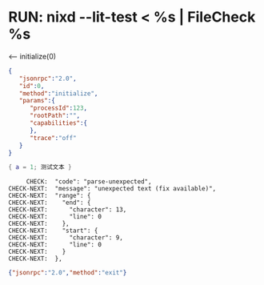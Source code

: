 # RUN: nixd --lit-test < %s | FileCheck %s

<-- initialize(0)

```json
{
   "jsonrpc":"2.0",
   "id":0,
   "method":"initialize",
   "params":{
      "processId":123,
      "rootPath":"",
      "capabilities":{
      },
      "trace":"off"
   }
}
```

```nix file:///basic.nix
{ a = 1; 测试文本 }
```

```
     CHECK:  "code": "parse-unexpected",
CHECK-NEXT:  "message": "unexpected text (fix available)",
CHECK-NEXT:  "range": {
CHECK-NEXT:    "end": {
CHECK-NEXT:      "character": 13,
CHECK-NEXT:      "line": 0
CHECK-NEXT:    },
CHECK-NEXT:    "start": {
CHECK-NEXT:      "character": 9,
CHECK-NEXT:      "line": 0
CHECK-NEXT:    }
CHECK-NEXT:  },
```

```json
{"jsonrpc":"2.0","method":"exit"}
```
